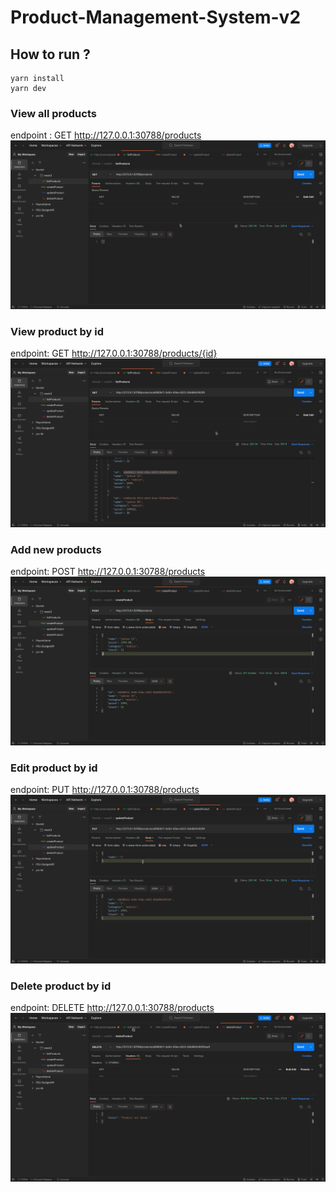 # Product-Management-System-v2

## How to run ?
```
yarn install
yarn dev
```
###  View all products
endpoint :  GET http://127.0.0.1:30788/products
![](https://github.com/Siraphat-ohm/Product-Management-System-v2/blob/main/gif/listProducts.gif)
### View product by id
endpoint: GET http://127.0.0.1:30788/products/{id}
![](https://github.com/Siraphat-ohm/Product-Management-System-v2/blob/main/gif/getProductById.gif)
### Add new products
endpoint: POST http://127.0.0.1:30788/products
![](https://github.com/Siraphat-ohm/Product-Management-System-v2/blob/main/gif/addProduct.gif)
### Edit product by id
endpoint: PUT http://127.0.0.1:30788/products
![](https://github.com/Siraphat-ohm/Product-Management-System-v2/blob/main/gif/updateProduct.gif)
### Delete product by id
endpoint: DELETE http://127.0.0.1:30788/products
![](https://github.com/Siraphat-ohm/Product-Management-System-v2/blob/main/gif/deleteProduct.gif)